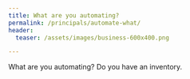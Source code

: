 ```yaml
---
title: What are you automating?
permalink: /principals/automate-what/
header:
  teaser: /assets/images/business-600x400.png

---
```

What are you automating? Do you have an inventory.
